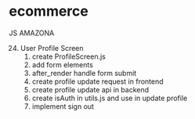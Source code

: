 # ecommerce

JS AMAZONA

24. User Profile Screen
    1. create ProfileScreen.js
    2. add form elements
    3. after_render handle form submit
    4. create profile update request in frontend
    5. create profile update api in backend
    6. create isAuth in utils.js and use in update profile
    7. implement sign out
